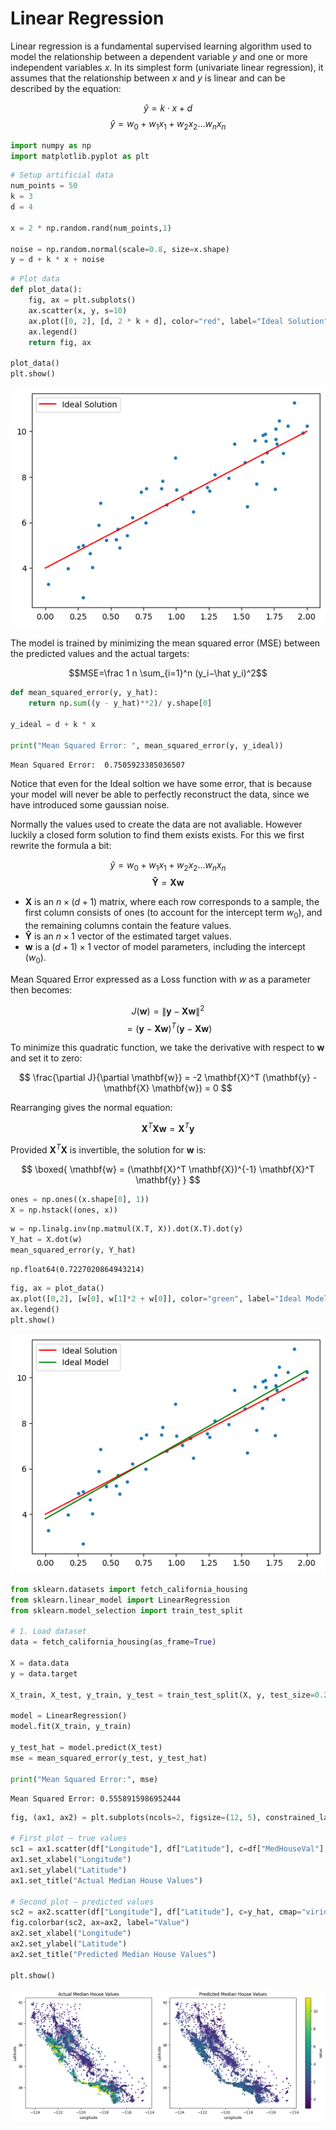 # Linear Regression
Linear regression is a fundamental supervised learning algorithm used to model the relationship between a dependent variable $y$ and one or more independent variables $x$. In its simplest form (univariate linear regression), it assumes that the relationship between $x$ and $y$ is linear and can be described by the equation:

$$ \hat y = k \cdot x + d $$
$$ \hat y = w_0 + w_1 x_1 + w_2 x_2 … w_n x_n$$


```python
import numpy as np
import matplotlib.pyplot as plt
```


```python
# Setup artificial data
num_points = 50
k = 3
d = 4

x = 2 * np.random.rand(num_points,1)

noise = np.random.normal(scale=0.8, size=x.shape)
y = d + k * x + noise
```


```python
# Plot data
def plot_data():
    fig, ax = plt.subplots()
    ax.scatter(x, y, s=10)
    ax.plot([0, 2], [d, 2 * k + d], color="red", label="Ideal Solution")
    ax.legend()
    return fig, ax

plot_data()
plt.show()
```


    
![png](output_3_0.png)
    


The model is trained by minimizing the mean squared error (MSE) between the predicted values and the actual targets:

$$MSE=\frac 1 n \sum_{i=1}^n (y_i−\hat y_i)^2$$


```python
def mean_squared_error(y, y_hat):
    return np.sum((y - y_hat)**2)/ y.shape[0]

y_ideal = d + k * x

print("Mean Squared Error: ", mean_squared_error(y, y_ideal))
```

    Mean Squared Error:  0.7505923385036507


Notice that even for the Ideal soltion we have some error, that is because your model will never be able to perfectly reconstruct the data, since we have introduced some gaussian noise.

Normally the values used to create the data are not avaliable. However luckily a closed form solution to find them exists exists. For this we first rewrite the formula a bit:

$$ \hat y = w_0 + w_1 x_1 + w_2 x_2 … w_n x_n$$
$$ \mathbf{\hat Y} = \mathbf{Xw}$$


* $\mathbf{X}$ is an $n \times (d+1)$ matrix, where each row corresponds to a sample, the first column consists of ones (to account for the intercept term $w_0$), and the remaining columns contain the feature values.
* $\mathbf{\hat Y}$ is an $n \times 1$ vector of the estimated target values.
* $\mathbf{w}$ is a $(d+1) \times 1$ vector of model parameters, including the intercept ($w_0$).

Mean Squared Error expressed as a Loss function with $w$ as a parameter then becomes:

$$J(\mathbf{w}) = \|\mathbf{y} - \mathbf{X} \mathbf{w}\|^2$$
$$= (\mathbf{y} - \mathbf{X} \mathbf{w})^T (\mathbf{y} - \mathbf{X} \mathbf{w})
$$

To minimize this quadratic function, we take the derivative with respect to $\mathbf{w}$ and set it to zero:

$$
\frac{\partial J}{\partial \mathbf{w}} = -2 \mathbf{X}^T (\mathbf{y} - \mathbf{X} \mathbf{w}) = 0
$$

Rearranging gives the normal equation:

$$
\mathbf{X}^T \mathbf{X} \mathbf{w} = \mathbf{X}^T \mathbf{y}
$$

Provided $\mathbf{X}^T \mathbf{X}$ is invertible, the solution for $\mathbf{w}$ is:

$$
\boxed{
\mathbf{w} = (\mathbf{X}^T \mathbf{X})^{-1} \mathbf{X}^T \mathbf{y}
}
$$


```python
ones = np.ones((x.shape[0], 1)) 
X = np.hstack((ones, x)) 
```


```python
w = np.linalg.inv(np.matmul(X.T, X)).dot(X.T).dot(y)
Y_hat = X.dot(w)
mean_squared_error(y, Y_hat)
```




    np.float64(0.7227020864943214)




```python
fig, ax = plot_data()
ax.plot([0,2], [w[0], w[1]*2 + w[0]], color="green", label="Ideal Model")
ax.legend()
plt.show()
```


    
![png](output_9_0.png)
    



```python
from sklearn.datasets import fetch_california_housing
from sklearn.linear_model import LinearRegression
from sklearn.model_selection import train_test_split

# 1. Load dataset
data = fetch_california_housing(as_frame=True)

X = data.data
y = data.target

X_train, X_test, y_train, y_test = train_test_split(X, y, test_size=0.2, random_state=42)

model = LinearRegression()
model.fit(X_train, y_train)

y_test_hat = model.predict(X_test)
mse = mean_squared_error(y_test, y_test_hat)

print("Mean Squared Error:", mse)
```

    Mean Squared Error: 0.5558915986952444



```python
fig, (ax1, ax2) = plt.subplots(ncols=2, figsize=(12, 5), constrained_layout=True)

# First plot — true values
sc1 = ax1.scatter(df["Longitude"], df["Latitude"], c=df["MedHouseVal"], cmap="viridis", s=5)
ax1.set_xlabel("Longitude")
ax1.set_ylabel("Latitude")
ax1.set_title("Actual Median House Values")

# Second plot — predicted values
sc2 = ax2.scatter(df["Longitude"], df["Latitude"], c=y_hat, cmap="viridis", s=5)
fig.colorbar(sc2, ax=ax2, label="Value")
ax2.set_xlabel("Longitude")
ax2.set_ylabel("Latitude")
ax2.set_title("Predicted Median House Values")

plt.show()
```


    
![png](output_12_0.png)
    



```python

```
